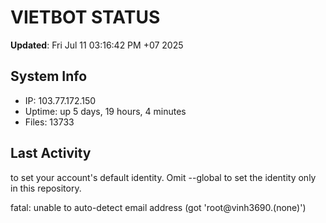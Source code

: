 # VIETBOT STATUS
**Updated**: Fri Jul 11 03:16:42 PM +07 2025

## System Info
- IP: 103.77.172.150
- Uptime: up 5 days, 19 hours, 4 minutes
- Files: 13733

## Last Activity

to set your account's default identity.
Omit --global to set the identity only in this repository.

fatal: unable to auto-detect email address (got 'root@vinh3690.(none)')
